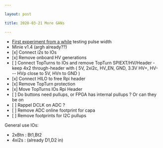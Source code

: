 ```yaml
---

layout: post

title: 2020-03-21 More GANs

---
```



-   [First experiment from a while](/matty/20200321a/Readme.md) testing
    pulse width
-   Minie v1.4 (argh already??)
-   \[x\] Connect i2s to IOs
-   \[x\] Remove onboard HV generations
-   \[ \] Connect TopTurns to IOs and remove TopTurn SPIEXT/HV/Header -
    keep 4x2 through-header with ( 5V, 2xi2c, HV\_EN, GND, 3.3V HV+, HV-
    -- HVp close to 5V, HVn to GND )
-   \[x\] Connect HILO to free Rpi header
-   \[x\] Remove TopTurn protection
-   \[x\] Move TopTurns IOs Rpi Header
-   \[ \] Do buttons need pullups, or FPGA has internal pullups ? Or can
    they be on
-   \[ \] Rappel DCLK on ADC ?
-   \[ \] Remove ADC online footprint for capa
-   \[ \] Remove footprints for I2C pullups

General use IOs:

-   2xBtn : Bt1,Bt2
-   4xi2s : (already D1,D2 in)

